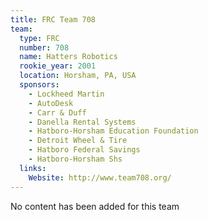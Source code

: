 ```yaml
---
title: FRC Team 708
team:
  type: FRC
  number: 708
  name: Hatters Robotics
  rookie_year: 2001
  location: Horsham, PA, USA
  sponsors:
    - Lockheed Martin
    - AutoDesk
    - Carr & Duff
    - Danella Rental Systems
    - Hatboro-Horsham Education Foundation
    - Detroit Wheel & Tire
    - Hatboro Federal Savings
    - Hatboro-Horsham Shs
  links:
    Website: http://www.team708.org/
---
```

No content has been added for this team